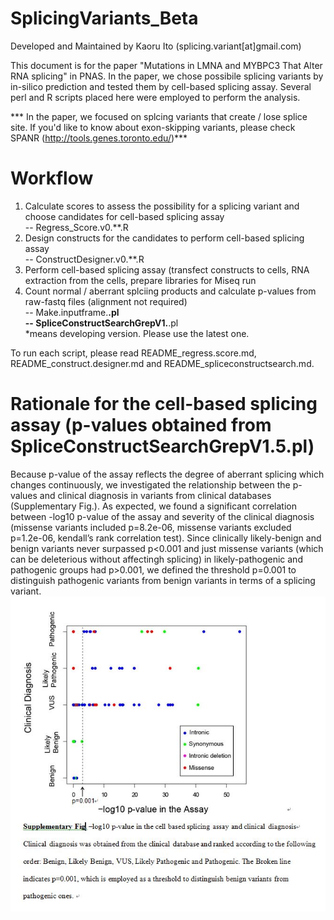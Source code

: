 # SplicingVariants_Beta
Developed and Maintained by Kaoru Ito (splicing.variant[at]gmail.com)

This document is for the paper "Mutations in LMNA and MYBPC3 That Alter RNA splicing" in PNAS.
In the paper, we chose possibile splicing variants by in-silico prediction and tested them by cell-based splicing assay.
Several perl and R scripts placed here were employed to perform the analysis.

*** In the paper, we focused on splcing variants that create / lose splice site. If you'd like to know about exon-skipping variants, please check SPANR (http://tools.genes.toronto.edu/)***

# Workflow
1) Calculate scores to assess the possibility for a splicing variant and choose candidates for cell-based splicing assay<br>
  -- Regress_Score.v0.**.R<br>
2) Design constructs for the candidates to perform cell-based splicing assay<br>
  -- ConstructDesigner.v0.**.R<br>
3) Perform cell-based splicing assay (transfect constructs to cells, RNA extraction from the cells, prepare libraries for Miseq run<br>
4) Count normal / aberrant splciing products and calculate p-values from raw-fastq files (alignment not required)<br>
  -- Make.inputframe.**.pl<br>
  -- SpliceConstructSearchGrepV1.**.pl<br>
*means developing version. Please use the latest one.

To run each script, please read README_regress.score.md, README_construct.designer.md and README_spliceconstructsearch.md.

# Rationale for the cell-based splicing assay (p-values obtained from SpliceConstructSearchGrepV1.5.pl)
  Because p-value of the assay reflects the degree of aberrant splicing which changes continuously, we investigated the relationship between the p-values and clinical diagnosis in variants from clinical databases (Supplementary Fig.).  As expected, we found a significant correlation between -log10 p-value of the assay and severity of the clinical diagnosis (missense variants included p=8.2e-06, missense variants excluded p=1.2e-06, kendall’s rank correlation test).  Since clinically likely-benign and benign variants never surpassed p<0.001 and just missense variants (which can be deleterious without affectingh splicing) in likely-pathogenic and pathogenic groups had p>0.001,  we defined the threshold p=0.001 to distinguish pathogenic variants from benign variants in terms of a splicing variant. 
 ![Supplementary Figure](https://github.com/SplicingVariant/SplicingVariants_Beta/blob/master/Supplementary%20Figure.JPG)

